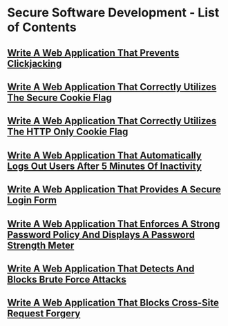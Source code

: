 # Secure Software Development - List of Contents

## [Write A Web Application That Prevents Clickjacking](https://github.com/aaronamran/MCSI-Remote-Cybersecurity-Internship/blob/main/Secure%20Software%20Development/prevent-clickjacking-php.md)

## [Write A Web Application That Correctly Utilizes The Secure Cookie Flag](https://github.com/aaronamran/MCSI-Remote-Cybersecurity-Internship/blob/main/Secure%20Software%20Development/secure-cookie-flag-php.md)

## [Write A Web Application That Correctly Utilizes The HTTP Only Cookie Flag](https://github.com/aaronamran/MCSI-Remote-Cybersecurity-Internship/blob/main/Secure%20Software%20Development/http-only-cookie-php.md)

## [Write A Web Application That Automatically Logs Out Users After 5 Minutes Of Inactivity](https://github.com/aaronamran/MCSI-Remote-Cybersecurity-Internship/blob/main/Secure%20Software%20Development/5-minutes-auto-logout-php.md)

## [Write A Web Application That Provides A Secure Login Form](https://github.com/aaronamran/MCSI-Remote-Cybersecurity-Internship/blob/main/Secure%20Software%20Development/secure-login-form-php.md)

## [Write A Web Application That Enforces A Strong Password Policy And Displays A Password Strength Meter](https://github.com/aaronamran/MCSI-Remote-Cybersecurity-Internship/blob/main/Secure%20Software%20Development/password-policy-strength-php.md)

## [Write A Web Application That Detects And Blocks Brute Force Attacks](https://github.com/aaronamran/MCSI-Remote-Cybersecurity-Internship/blob/main/Secure%20Software%20Development/detect-block-brute-force-attacks.md)

## [Write A Web Application That Blocks Cross-Site Request Forgery](https://github.com/aaronamran/MCSI-Remote-Cybersecurity-Internship/blob/main/Secure%20Software%20Development/block-csrf.md)



